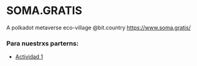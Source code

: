 # SOMA.GRATIS
A polkadot metaverse eco-village @bit.country https://www.soma.gratis/

### Para nuestrxs parterns:
  * [Actividad 1](https://github.com/JacoboGGLeon/SOMA.GRATIS/blob/main/actividad_01.md)
  
